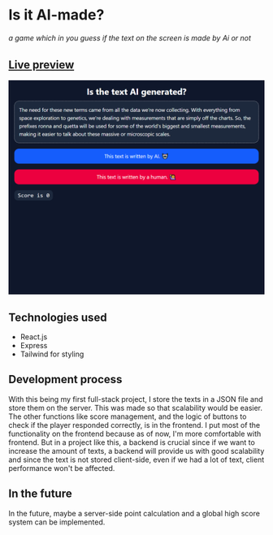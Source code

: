 # Is it AI-made?

###### a game which in you guess if the text on the screen is made by Ai or not

## [Live preview](https://is-text-ai-quiz-production.up.railway.app/)

![Screenshot of the website](https://raw.githubusercontent.com/EfeHasircioglu/is-text-ai-quiz/76dde475075c69c6e5fdd385cdc72b9d40fbf4e8/preview.png)

## Technologies used

- React.js
- Express
- Tailwind for styling

## Development process

With this being my first full-stack project, I store the texts in a JSON file and store them on the server. This was made so that scalability would be easier. The other functions like score management, and the logic of buttons to check if the player responded correctly, is in the frontend. I put most of the functionality on the frontend because as of now, I'm more comfortable with frontend. But in a project like this, a backend is crucial since if we want to increase the amount of texts, a backend will provide us with good scalability and since the text is not stored client-side, even if we had a lot of text, client performance won't be affected.

## In the future

In the future, maybe a server-side point calculation and a global high score system can be implemented.
